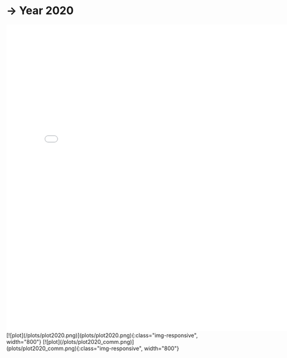 # → Year 2020
<embed type="text/html" src="plots/plot2020_750.html" width="800" height="800">
<div class="flourish-embed flourish-network" data-src="visualisation/8143518"><script src="https://public.flourish.studio/resources/embed.js"></script></div>
[![plot](/plots/plot2020.png)](plots/plot2020.png){:class="img-responsive", width="800"}
[![plot](/plots/plot2020_comm.png)](plots/plot2020_comm.png){:class="img-responsive", width="800"}
